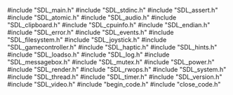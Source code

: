 #include "SDL_main.h"
#include "SDL_stdinc.h"
#include "SDL_assert.h"
#include "SDL_atomic.h"
#include "SDL_audio.h"
#include "SDL_clipboard.h"
#include "SDL_cpuinfo.h"
#include "SDL_endian.h"
#include "SDL_error.h"
#include "SDL_events.h"
#include "SDL_filesystem.h"
#include "SDL_joystick.h"
#include "SDL_gamecontroller.h"
#include "SDL_haptic.h"
#include "SDL_hints.h"
#include "SDL_loadso.h"
#include "SDL_log.h"
#include "SDL_messagebox.h"
#include "SDL_mutex.h"
#include "SDL_power.h"
#include "SDL_render.h"
#include "SDL_rwops.h"
#include "SDL_system.h"
#include "SDL_thread.h"
#include "SDL_timer.h"
#include "SDL_version.h"
#include "SDL_video.h"
#include "begin_code.h"
#include "close_code.h"
